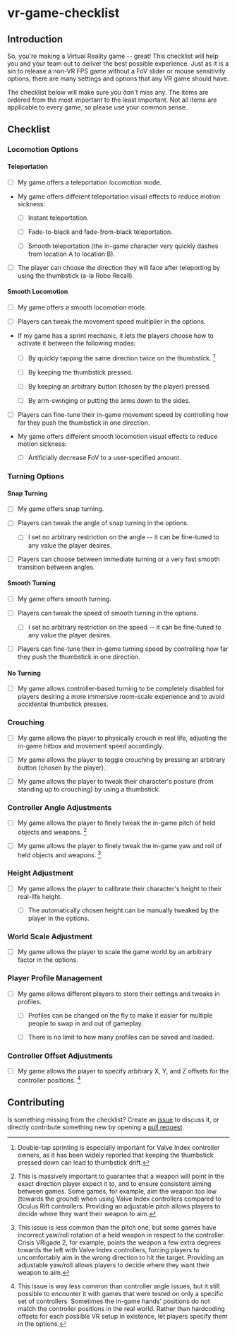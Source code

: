 # vr-game-checklist

## Introduction

So, you're making a Virtual Reality game -- great! This checklist will help you and your team out to deliver the best possible experience. Just as it is a sin to release a non-VR FPS game without a FoV slider or mouse sensitivity options, there are many settings and options that any VR game should have.

The checklist below will make sure you don't miss any. The items are ordered from the most important to the least important. Not all items are applicable to every game, so please use your common sense.

## Checklist

### Locomotion Options

#### Teleportation

- [ ] My game offers a teleportation locomotion mode.

- My game offers different teleportation visual effects to reduce motion sickness:

    - [ ] Instant teleportation.

    - [ ] Fade-to-black and fade-from-black teleportation.

    - [ ] Smooth teleportation (the in-game character very quickly dashes from location A to location B).

- [ ] The player can choose the direction they will face after teleporting by using the thumbstick (a-la Robo Recall).

#### Smooth Locomotion

- [ ] My game offers a smooth locomotion mode.

- [ ] Players can tweak the movement speed multiplier in the options.

- If my game has a sprint mechanic, it lets the players choose how to activate it between the following modes:
  
  - [ ] By quickly tapping the same direction twice on the thumbstick. [^double_tap_sprint]

  [^double_tap_sprint]: Double-tap sprinting is especially important for Valve Index controller owners, as it has been widely reported that keeping the thumbstick pressed down can lead to thumbstick drift.

  - [ ] By keeping the thumbstick pressed.

  - [ ] By keeping an arbitrary button (chosen by the player) pressed.

  - [ ] By arm-swinging or putting the arms down to the sides.

- [ ] Players can fine-tune their in-game movement speed by controlling how far they push the thumbstick in one direction.

- My game offers different smooth locomotion visual effects to reduce motion sickness:

    - [ ] Artificially decrease FoV to a user-specified amount.
  
### Turning Options
  
#### Snap Turning

- [ ] My game offers snap turning.

- [ ] Players can tweak the angle of snap turning in the options.

    - [ ] I set no arbitrary restriction on the angle -- it can be fine-tuned to any value the player desires.

- [ ] Players can choose between immediate turning or a very fast smooth transition between angles.

#### Smooth Turning

- [ ] My game offers smooth turning.

- [ ] Players can tweak the speed of smooth turning in the options.

    - [ ] I set no arbitrary restriction on the speed -- it can be fine-tuned to any value the player desires.

- [ ] Players can fine-tune their in-game turning speed by controlling how far they push the thumbstick in one direction.

#### No Turning

- [ ] My game allows controller-based turning to be completely disabled for players desiring a more immersive room-scale experience and to avoid accidental thumbstick presses.

### Crouching

- [ ] My game allows the player to physically crouch in real life, adjusting the in-game hitbox and movement speed accordingly.

- [ ] My game allows the player to toggle crouching by pressing an arbitrary button (chosen by the player).

- [ ] My game allows the player to tweak their character's posture (from standing up to crouching) by using a thumbstick.

### Controller Angle Adjustments

- [ ] My game allows the player to finely tweak the in-game pitch of held objects and weapons. [^controller_pitch_adjustment]

[^controller_pitch_adjustment]: This is massively important to guarantee that a weapon will point in the exact direction player expect it to, and to ensure consistent aiming between games. Some games, for example, aim the weapon too low (towards the ground) when using Valve Index controllers compared to Oculus Rift controllers. Providing an adjustable pitch allows players to decide where they want their weapon to aim.

- [ ] My game allows the player to finely tweak the in-game yaw and roll of held objects and weapons. [^controller_yaw_roll_adjustment]

[^controller_yaw_roll_adjustment]: This issue is less common than the pitch one, but some games have incorrect yaw/roll rotation of a held weapon in respect to the controller. Crisis VRigade 2, for example, points the weapon a few extra degrees towards the left with Valve Index controllers, forcing players to uncomfortably aim in the wrong direction to hit the target. Providing an adjustable yaw/roll allows players to decide where they want their weapon to aim.

### Height Adjustment

- [ ] My game allows the player to calibrate their character's height to their real-life height.

    - [ ] The automatically chosen height can be manually tweaked by the player in the options.

### World Scale Adjustment

- [ ] My game allows the player to scale the game world by an arbitrary factor in the options.

### Player Profile Management

- [ ] My game allows different players to store their settings and tweaks in profiles.

    - [ ] Profiles can be changed on the fly to make it easier for multiple people to swap in and out of gameplay.

    - [ ] There is no limit to how many profiles can be saved and loaded.

### Controller Offset Adjustments

- [ ] My game allows the player to specify arbitrary X, Y, and Z offsets for the controller positions. [^controller_offset_adjustment]

[^controller_offset_adjustment]: This issue is way less common than controller angle issues, but it still possible to encounter it with games that were tested on only a specific set of controllers. Sometimes the in-game hands' positions do not match the controller positions in the real world. Rather than hardcoding offsets for each possible VR setup in existence, let players specify them in the options.

## Contributing

Is something missing from the checklist? Create an [issue](https://github.com/SuperV1234/vr-game-checklist/issues) to discuss it, or directly contribute something new by opening a [pull request](https://github.com/SuperV1234/vr-game-checklist/pulls).
